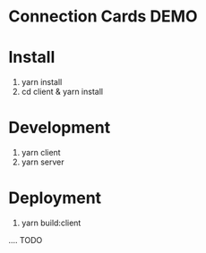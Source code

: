 # Connection Cards DEMO

# Install

1. yarn install
1. cd client & yarn install

# Development

1. yarn client
1. yarn server

# Deployment

1. yarn build:client

.... TODO
